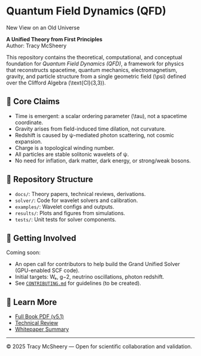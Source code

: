 # Quantum Field Dynamics (QFD)
New View on an Old Universe

**A Unified Theory from First Principles**  
Author: Tracy McSheery

This repository contains the theoretical, computational, and conceptual foundation for *Quantum Field Dynamics (QFD)*, a framework for physics that reconstructs spacetime, quantum mechanics, electromagnetism, gravity, and particle structure from a single geometric field \(\psi\) defined over the Clifford Algebra \(\text{Cl}(3,3)\).

## 🌌 Core Claims

- Time is emergent: a scalar ordering parameter \(\tau\), not a spacetime coordinate.
- Gravity arises from field-induced time dilation, not curvature.
- Redshift is caused by ψ-mediated photon scattering, not cosmic expansion.
- Charge is a topological winding number.
- All particles are stable solitonic wavelets of ψ.
- No need for inflation, dark matter, dark energy, or strong/weak bosons.

## 📂 Repository Structure

- `docs/`: Theory papers, technical reviews, derivations.
- `solver/`: Code for wavelet solvers and calibration.
- `examples/`: Wavelet configs and outputs.
- `results/`: Plots and figures from simulations.
- `tests/`: Unit tests for solver components.

## 🚀 Getting Involved

Coming soon:  
- An open call for contributors to help build the Grand Unified Solver (GPU-enabled SCF code).
- Initial targets: Wₑ, g−2, neutrino oscillations, photon redshift.
- See [`CONTRIBUTING.md`](CONTRIBUTING.md) for guidelines (to be created).


## 📖 Learn More

- [Full Book PDF (v5.1)](https://github.com/tracyphasespace/Quantum-Field-Dynamics/blob/main/5.1%20QFD%20Book.pdf)
- [Technical Review](docs/QFD_Review.pdf)
- [Whitepaper Summary](docs/QFD_Whitepaper.pdf)

---

© 2025 Tracy McSheery — Open for scientific collaboration and validation.
